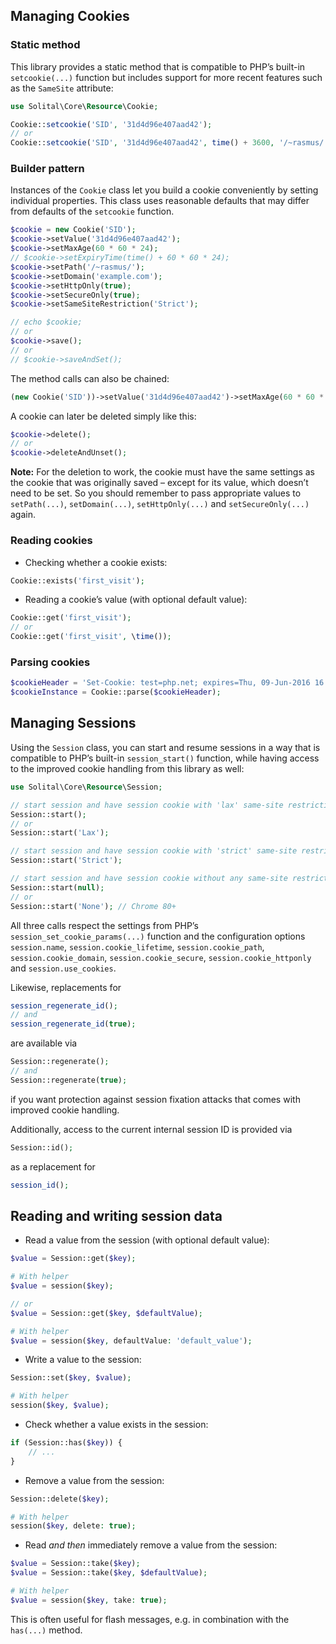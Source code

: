 ## Managing Cookies

### Static method

This library provides a static method that is compatible to PHP’s built-in `setcookie(...)` function but includes support for more recent features such as the `SameSite` attribute:

```php
use Solital\Core\Resource\Cookie;

Cookie::setcookie('SID', '31d4d96e407aad42');
// or
Cookie::setcookie('SID', '31d4d96e407aad42', time() + 3600, '/~rasmus/', 'example.com', true, true, 'Lax');
```

### Builder pattern

Instances of the `Cookie` class let you build a cookie conveniently by setting individual properties. This class uses reasonable defaults that may differ from defaults of the `setcookie` function.

```php
$cookie = new Cookie('SID');
$cookie->setValue('31d4d96e407aad42');
$cookie->setMaxAge(60 * 60 * 24);
// $cookie->setExpiryTime(time() + 60 * 60 * 24);
$cookie->setPath('/~rasmus/');
$cookie->setDomain('example.com');
$cookie->setHttpOnly(true);
$cookie->setSecureOnly(true);
$cookie->setSameSiteRestriction('Strict');

// echo $cookie;
// or
$cookie->save();
// or
// $cookie->saveAndSet();
```

The method calls can also be chained:

```php
(new Cookie('SID'))->setValue('31d4d96e407aad42')->setMaxAge(60 * 60 * 24)->setSameSiteRestriction('None')->save();
```

A cookie can later be deleted simply like this:

```php
$cookie->delete();
// or
$cookie->deleteAndUnset();
```

**Note:** For the deletion to work, the cookie must have the same settings as the cookie that was originally saved – except for its value, which doesn’t need to be set. So you should remember to pass appropriate values to `setPath(...)`, `setDomain(...)`, `setHttpOnly(...)` and `setSecureOnly(...)` again.

### Reading cookies

* Checking whether a cookie exists:

```php
Cookie::exists('first_visit');
```

* Reading a cookie’s value (with optional default value):

```php
Cookie::get('first_visit');
// or
Cookie::get('first_visit', \time());
```

### Parsing cookies

```php
$cookieHeader = 'Set-Cookie: test=php.net; expires=Thu, 09-Jun-2016 16:30:32 GMT; Max-Age=3600; path=/~rasmus/; secure';
$cookieInstance = Cookie::parse($cookieHeader);
```

## Managing Sessions

Using the `Session` class, you can start and resume sessions in a way that is compatible to PHP’s built-in `session_start()` function, while having access to the improved cookie handling from this library as well:

```php
use Solital\Core\Resource\Session;

// start session and have session cookie with 'lax' same-site restriction
Session::start();
// or
Session::start('Lax');

// start session and have session cookie with 'strict' same-site restriction
Session::start('Strict');

// start session and have session cookie without any same-site restriction
Session::start(null);
// or
Session::start('None'); // Chrome 80+
```

All three calls respect the settings from PHP’s `session_set_cookie_params(...)` function and the configuration options `session.name`, `session.cookie_lifetime`, `session.cookie_path`, `session.cookie_domain`, `session.cookie_secure`, `session.cookie_httponly` and `session.use_cookies`.

Likewise, replacements for

```php
session_regenerate_id();
// and
session_regenerate_id(true);
```

are available via

```php
Session::regenerate();
// and
Session::regenerate(true);
```

if you want protection against session fixation attacks that comes with improved cookie handling.

Additionally, access to the current internal session ID is provided via

```php
Session::id();
```

as a replacement for

```php
session_id();
```

## Reading and writing session data

* Read a value from the session (with optional default value):

```php
$value = Session::get($key);

# With helper
$value = session($key);

// or
$value = Session::get($key, $defaultValue);

# With helper
$value = session($key, defaultValue: 'default_value');
```

* Write a value to the session:

```php
Session::set($key, $value);

# With helper
session($key, $value);
```

* Check whether a value exists in the session:

```php
if (Session::has($key)) {
    // ...
}
```

* Remove a value from the session:

```php
Session::delete($key);

# With helper
session($key, delete: true);
```

* Read *and then* immediately remove a value from the session:

```php
$value = Session::take($key);
$value = Session::take($key, $defaultValue);

# With helper
$value = session($key, take: true);
```

This is often useful for flash messages, e.g. in combination with the `has(...)` method.